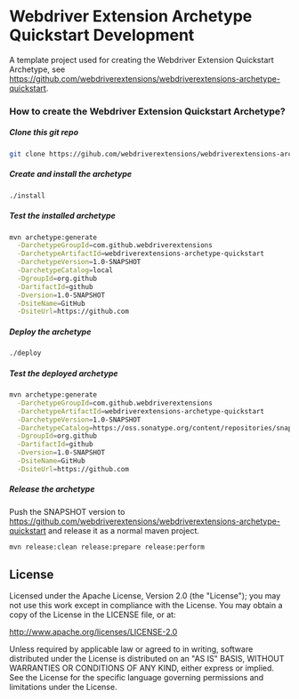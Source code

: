 Webdriver Extension Archetype Quickstart Development
===================

A template project used for creating the Webdriver Extension Quickstart Archetype, see https://github.com/webdriverextensions/webdriverextensions-archetype-quickstart.

### How to create the Webdriver Extension Quickstart Archetype?

##### Clone this git repo
~~~ sh
git clone https://gihub.com/webdriverextensions/webdriverextensions-archetype-quickstart-development.git
~~~

##### Create and install the archetype
~~~ sh
./install
~~~

##### Test the installed archetype
~~~ sh
mvn archetype:generate                                                                             \
  -DarchetypeGroupId=com.github.webdriverextensions                                                                   \
  -DarchetypeArtifactId=webdriverextensions-archetype-quickstart                                   \
  -DarchetypeVersion=1.0-SNAPSHOT                                                                  \
  -DarchetypeCatalog=local                                                                         \
  -DgroupId=org.github                                                                             \
  -DartifactId=github                                                                              \
  -Dversion=1.0-SNAPSHOT                                                                           \
  -DsiteName=GitHub                                                                                \
  -DsiteUrl=https://github.com
~~~

##### Deploy the archetype
~~~ sh
./deploy
~~~

##### Test the deployed archetype
~~~ sh
mvn archetype:generate                                                                             \
  -DarchetypeGroupId=com.github.webdriverextensions                                                                   \
  -DarchetypeArtifactId=webdriverextensions-archetype-quickstart                                   \
  -DarchetypeVersion=1.0-SNAPSHOT                                                                  \
  -DarchetypeCatalog=https://oss.sonatype.org/content/repositories/snapshots/archetype-catalog.xml \
  -DgroupId=org.github                                                                             \
  -DartifactId=github                                                                              \
  -Dversion=1.0-SNAPSHOT                                                                           \
  -DsiteName=GitHub                                                                                \
  -DsiteUrl=https://github.com
~~~

##### Release the archetype
Push the SNAPSHOT version to https://github.com/webdriverextensions/webdriverextensions-archetype-quickstart and release it as a normal maven project.
~~~ sh
mvn release:clean release:prepare release:perform
~~~

## License

Licensed under the Apache License, Version 2.0 (the "License");
you may not use this work except in compliance with the License.
You may obtain a copy of the License in the LICENSE file, or at:

   http://www.apache.org/licenses/LICENSE-2.0

Unless required by applicable law or agreed to in writing, software
distributed under the License is distributed on an "AS IS" BASIS,
WITHOUT WARRANTIES OR CONDITIONS OF ANY KIND, either express or implied.
See the License for the specific language governing permissions and
limitations under the License.